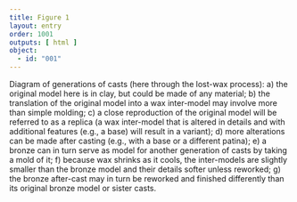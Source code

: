 ```yaml
---
title: Figure 1
layout: entry
order: 1001
outputs: [ html ]
object:
  - id: "001"
---
```


Diagram of generations of casts (here through the lost-wax process): a) the original model here is in clay, but could be made of any material; b) the translation of the original model into a wax inter-model may involve more than simple molding; c) a close reproduction of the original model will be referred to as a replica (a wax inter-model that is altered in details and with additional features (e.g., a base) will result in a variant); d) more alterations can be made after casting (e.g., with a base or a different patina); e) a bronze can in turn serve as model for another generation of casts by taking a mold of it; f) because wax shrinks as it cools, the inter-models are slightly smaller than the bronze model and their details softer unless reworked; g) the bronze after-cast may in turn be reworked and finished differently than its original bronze model or sister casts.
